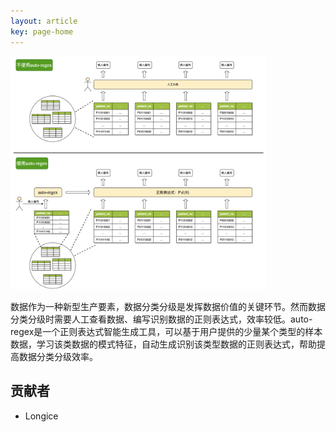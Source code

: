 ```yaml
---
layout: article
key: page-home
---
```




<img src="assets/auto-regex.png" alt="auto-regex" style="zoom:40%;" />

数据作为一种新型生产要素，数据分类分级是发挥数据价值的关键环节。然而数据分类分级时需要人工查看数据、编写识别数据的正则表达式，效率较低。auto-regex是一个正则表达式智能生成工具，可以基于用户提供的少量某个类型的样本数据，学习该类数据的模式特征，自动生成识别该类型数据的正则表达式，帮助提高数据分类分级效率。

 

 

## 贡献者

+ Longice



